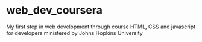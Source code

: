 # web_dev_coursera
My first step in web development through course HTML, CSS and javascript for developers ministered by Johns Hopkins University
